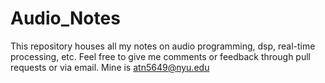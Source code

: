 # Audio_Notes
This repository houses all my notes on audio programming, dsp, real-time processing, etc.
Feel free to give me comments or feedback through pull requests or via email. Mine is atn5649@nyu.edu
